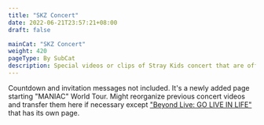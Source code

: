 ```yaml
---
title: "SKZ Concert"
date: 2022-06-21T23:57:21+08:00
draft: false

mainCat: "SKZ Concert"
weight: 420
pageType: By SubCat
description: Special videos or clips of Stray Kids concert that are officially uploaded (selective)
---
```

Countdown and invitation messages not included. It's a newly added page starting "MANIAC" World Tour. Might reorganize previous concert videos and transfer them here if necessary except ["Beyond Live: GO LIVE IN LIFE"](/artistry/beyond-live) that has its own page.
